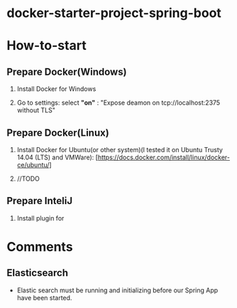 # docker-starter-project-spring-boot

# How-to-start

## Prepare Docker(Windows)

1. Install Docker for Windows

2. Go to settings: select **"on"** : "Expose deamon on tcp://localhost:2375 without TLS"

## Prepare Docker(Linux)

1. Install Docker for Ubuntu(or other system)(I tested it on Ubuntu Trusty 14.04 (LTS) and VMWare): [https://docs.docker.com/install/linux/docker-ce/ubuntu/]

2. //TODO

## Prepare InteliJ 

1. Install plugin for 

# Comments

## Elasticsearch
- Elastic search must be running and initializing before our Spring App have been started.
